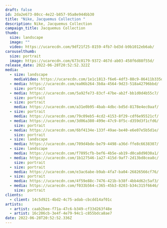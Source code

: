 ```yaml
---
draft: false
id: 2da2e673-80cc-4e22-b857-95a8e944bb30
title: "Nike, Jacquemus Collection "
description: Nike, Jacquemus Collection
campaign_title: Jacquemus Collection
thumb:
  size: landscape
  image: ""
  video: https://ucarecdn.com/9df21f25-8159-4fb7-bd3d-b9b1012eb6ab/
carouselthumb:
  size: portrait
  image: https://ucarecdn.com/673c0179-9372-467d-ab03-458f6d88f55d/
release_date: 2022-06-28T20:52:52.322Z
media:
  - size: landscape
    mediaVideo: https://ucarecdn.com/1e1c1813-f6e6-4df3-88c9-86411b335db3/
  - media: https://ucarecdn.com/ea06b264-3b8a-4564-9d23-518a42796bbd/
    size: portrait
  - media: https://ucarecdn.com/5a92fe73-83cf-47be-ab2f-bb1d0d4b55c7/
    size: portrait
  - size: portrait
    media: https://ucarecdn.com/a31e0b95-4bab-4dbc-bd5d-8178e4ec0aaf/
  - size: portrait
    media: https://ucarecdn.com/79c09eb5-4cd2-4153-8f29-cdf6e95521cf/
  - media: https://ucarecdn.com/3d06a380-499e-47c9-8f5c-d359d3f1cfd6/
    size: portrait
  - media: https://ucarecdn.com/6bf4134e-133f-49ae-be40-e6e07e5b5d1e/
    size: portrait
  - size: landscape
    media: https://ucarecdn.com/709d4bde-be79-4498-a36d-ffe8c6638307/
  - size: landscape
    media: https://ucarecdn.com/f7895cfb-bef6-4b5e-ab19-d0ca8d9030a1/
  - media: https://ucarecdn.com/1b127546-1a27-415d-9af7-2d13bd8cea8c/
    size: portrait
  - size: portrait
    media: https://ucarecdn.com/e3ac6abe-b9ab-4fa7-ba04-26826566cf76/
  - size: portrait
    media: https://ucarecdn.com/4f59e88c-7476-421b-b38f-4bb4d62c5af3/
  - media: https://ucarecdn.com/f033b564-c365-45b3-8203-b34c315f6646/
    size: portrait
clients:
  - client: 14c5d921-4bd2-4c75-adab-cbcdd14af01c
artists:
  - artist: caab2bee-f71a-47c6-b349-cf33d263f48e
  - artist: 16c206cb-3e4f-4e79-94c1-c855bdca8ae7
date: 2022-06-28T20:52:52.336Z
---
```

